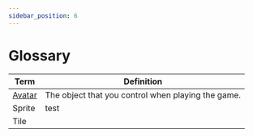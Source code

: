 ```yaml
---
sidebar_position: 6
---
```


# Glossary

| Term                      | Definition                                         |
| ------------------------- | -------------------------------------------------- |
| [Avatar](./tools/paint/)  | The object that you control when playing the game. |
| Sprite                    | test                                               |
| Tile                      |                                                    |
